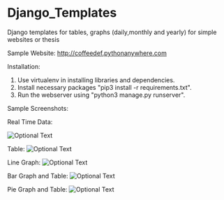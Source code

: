 # Django_Templates
Django templates for tables, graphs (daily,monthly and yearly) for simple websites or thesis


Sample Website:
http://coffeedef.pythonanywhere.com

Installation:
1. Use virtualenv in installing libraries and dependencies.
2. Install necessary packages "pip3 install -r requirements.txt".
3. Run the webserver using "python3 manage.py runserver".

Sample Screenshots:

Real Time Data:


![Optional Text](../master/ReadmeImages/1.png)

Table:
![Optional Text](../master/ReadmeImages/2.png)

Line Graph:
![Optional Text](../master/ReadmeImages/3.png)

Bar Graph and Table:
![Optional Text](../master/ReadmeImages/4.png)

Pie Graph and Table:
![Optional Text](../master/ReadmeImages/5.png)

